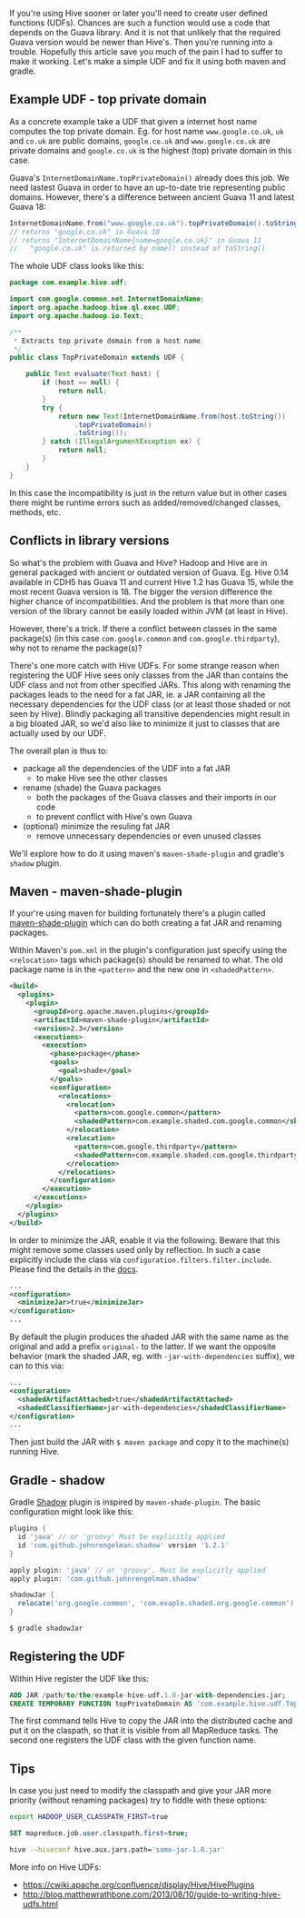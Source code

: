 <!--
.. title: How to make a Hive UDF with conflicting Guava
.. slug: how-to-make-a-hive-udf-with-conflicting-guava
.. date: 2015-05-29 00:31:00+02:00
.. tags: Hive,Big Data,Maven,Java
.. category: Hive
.. link: 
.. description: 
.. type: text
-->

If you're using Hive sooner or later you'll need to create user defined functions (UDFs). Chances are such a function would use a code that depends on the Guava library. And it is not that unlikely that the required Guava version would be newer than Hive's. Then you're running into a trouble. Hopefully this article save you much of the pain I had to suffer to make it working. Let's make a simple UDF and fix it using both maven and gradle.

<!-- TEASER_END -->

## Example UDF - top private domain

As a concrete example take a UDF that given a internet host name computes the top private domain. Eg. for host name `www.google.co.uk`, `uk` and `co.uk` are public domains, `google.co.uk` and `www.google.co.uk` are private domains and `google.co.uk` is the highest (top) private domain in this case.

Guava's `InternetDomainName.topPrivateDomain()` already does this job. We need lastest Guava in order to have an up-to-date trie representing public domains. However, there's a difference between ancient Guava 11 and latest Guava 18:

```java
InternetDomainName.from("www.google.co.uk").topPrivateDomain().toString()
// returns "google.co.uk" in Guava 18
// returns "InternetDomainName{name=google.co.uk}" in Guava 11
//   "google.co.uk" is returned by name() instead of toString()
```

The whole UDF class looks like this:

```java
package com.example.hive.udf;

import com.google.common.net.InternetDomainName;
import org.apache.hadoop.hive.ql.exec.UDF;
import org.apache.hadoop.io.Text;

/**
 * Extracts top private domain from a host name.
 */
public class TopPrivateDomain extends UDF {

    public Text evaluate(Text host) {
        if (host == null) {
            return null;
        }
        try {
            return new Text(InternetDomainName.from(host.toString())
                .topPrivateDomain()
                .toString());
        } catch (IllegalArgumentException ex) {
            return null;
        }
    }
}
```

In this case the incompatibility is just in the return value but in other cases there might be runtime errors such as added/removed/changed classes, methods, etc.

## Conflicts in library versions

So what's the problem with Guava and Hive? Hadoop and Hive are in general packaged with ancient or outdated version of Guava. Eg. Hive 0.14 available in CDH5 has Guava 11 and current Hive 1.2 has Guava 15, while the most recent Guava version is 18. The bigger the version difference the higher chance of incompatibilities. And the problem is that more than one version of the library cannot be easily loaded within JVM (at least in Hive).

However, there's a trick. If there a conflict between classes in the same package(s) (in this case `com.google.common` and `com.google.thirdparty`), why not to rename the package(s)?

There's one more catch with Hive UDFs. For some strange reason when registering the UDF Hive sees only classes from the JAR than contains the UDF class and not from other specified JARs. This along with renaming the packages leads to the need for a fat JAR, ie. a JAR containing all the necessary dependencies for the UDF class (or at least those shaded or not seen by Hive). Blindly packaging all transitive dependencies might result in a big bloated JAR, so we'd also like to minimize it just to classes that are actually used by our UDF.

The overall plan is thus to:

- package all the dependencies of the UDF into a fat JAR
    - to make Hive see the other classes
- rename (shade) the Guava packages
    - both the packages of the Guava classes and their imports in our code
    - to prevent conflict with Hive's own Guava
- (optional) minimize the resuling fat JAR
    - remove unnecessary dependencies or even unused classes

We'll explore how to do it using maven's `maven-shade-plugin` and gradle's `shadow` plugin.

## Maven - maven-shade-plugin

If your're using maven for building fortunately there's a plugin called [maven-shade-plugin](https://maven.apache.org/plugins/maven-shade-plugin/) which can do both creating a fat JAR and renaming packages.

Within Maven's `pom.xml` in the plugin's configuration just specify using the `<relocation>` tags which package(s) should be renamed to what. The old package name is in the `<pattern>` and the new one in `<shadedPattern>`.

```xml
<build>
  <plugins>
    <plugin>
      <groupId>org.apache.maven.plugins</groupId>
      <artifactId>maven-shade-plugin</artifactId>
      <version>2.3</version>
      <executions>
        <execution>
          <phase>package</phase>
          <goals>
            <goal>shade</goal>
          </goals>
          <configuration>
            <relocations>
              <relocation>
                <pattern>com.google.common</pattern>
                <shadedPattern>com.example.shaded.com.google.common</shadedPattern>
              </relocation>
              <relocation>
                <pattern>com.google.thirdparty</pattern>
                <shadedPattern>com.example.shaded.com.google.thirdparty</shadedPattern>
              </relocation>
            </relocations>
          </configuration>
        </execution>
      </executions>
    </plugin>
  </plugins>
</build>
```

In order to minimize the JAR, enable it via the following. Beware that this might remove some classes used only by reflection. In such a case explicitly include the class via `configuration.filters.filter.include`. Please find the details in the [docs](https://maven.apache.org/plugins/maven-shade-plugin/examples/includes-excludes.html).

```xml
...
<configuration>
  <minimizeJar>true</minimizeJar>
</configuration>
...
```

By default the plugin produces the shaded JAR with the same name as the original and add a prefix `original-` to the latter. If we want the opposite behavior (mark the shaded JAR, eg. with `-jar-with-dependencies` suffix), we can to this via:

```xml
...
<configuration>
  <shadedArtifactAttached>true</shadedArtifactAttached>
  <shadedClassifierName>jar-with-dependencies</shadedClassifierName>
</configuration>
...
```

Then just build the JAR with `$ maven package` and copy it to the machine(s) running Hive.

## Gradle - shadow

Gradle [Shadow](https://github.com/johnrengelman/shadow) plugin is inspired by `maven-shade-plugin`. The basic configuration might look like this:

```groovy
plugins {
  id 'java' // or 'groovy' Must be explicitly applied
  id 'com.github.johnrengelman.shadow' version '1.2.1'
}

apply plugin: 'java' // or 'groovy'. Must be explicitly applied
apply plugin: 'com.github.johnrengelman.shadow'

shadowJar {
  relocate('org.google.common', 'com.exaple.shaded.org.google.common')
}
```

```bash
$ gradle shadowJar
```

## Registering the UDF

Within Hive register the UDF like this:

```sql
ADD JAR /path/to/the/example-hive-udf.1.0-jar-with-dependencies.jar;
CREATE TEMPORARY FUNCTION topPrivateDomain AS 'com.example.hive.udf.TopPrivateDomain';
```

The first command tells Hive to copy the JAR into the distributed cache and put it on the claspath, so that it is visible from all MapReduce tasks. The second one registers the UDF class with the given function name.

## Tips

In case you just need to modify the classpath and give your JAR more priority (without renaming packages) try to fiddle with these options:

```bash
export HADOOP_USER_CLASSPATH_FIRST=true
```

```sql
SET mapreduce.job.user.classpath.first=true;
```

```bash
hive --hiveconf hive.aux.jars.path='some-jar-1.0.jar'
```

More info on Hive UDFs:

- https://cwiki.apache.org/confluence/display/Hive/HivePlugins
- http://blog.matthewrathbone.com/2013/08/10/guide-to-writing-hive-udfs.html
